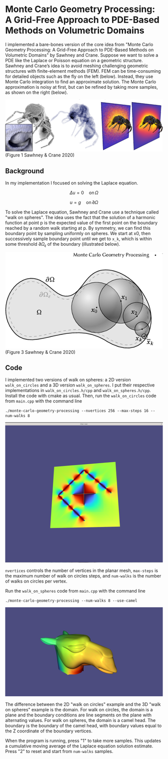 # Monte Carlo Geometry Processing: A Grid-Free Approach to PDE-Based Methods on Volumetric Domains

I implemented a bare-bones version of the core idea from "Monte Carlo Geometry
Processing: A Grid-Free Approach to PDE-Based Methods on Volumetric Domains" by
Sawhney and Crane.
Suppose we want to solve a PDE like the Laplace or Poisson equation on a geometric structure.
Sawhney and Crane’s idea is to avoid meshing challenging geometric structures with finite-element methods (FEM).
FEM can be time-consuming for detailed objects such as the fly on the left (below).
Instead, they use Monte Carlo integration to find an approximate solution.
The Monte Carlo approximation is noisy at first, but can be refined by taking more samples, as shown on the right (below).

![](images/mcgp-1-Figure1-1.png)
(Figure 1 Sawhney & Crane 2020)


## Background

In my implementation I focused on solving the Laplace equation.

$$
\Delta u = 0 \quad\textrm{on}\, \Omega
$$

$$
u = g\quad\textrm{on}\, \partial\Omega
$$

To solve the Laplace equation, Sawhney and Crane use a technique called "walk on spheres".
The idea uses the fact that the solution of a harmonic function at point p is
the expected value of the first point on the boundary reached by a random walk
starting at p.
By symmetry, we can find this boundary point by sampling uniformly on spheres.
We start at x0, then successively sample boundary point until we get to `x_k`,
which is within some threshold $\partial\Omega_\epsilon$ of the boundary (illustrated below).

![](images/mcgp-3-Figure3-1.png)
(Figure 3 Sawhney & Crane 2020)


## Code

I implemented two versions of walk on spheres: a 2D version `walk_on_circles` and a 3D version `walk_on_spheres`.
I put their respective implementations in `walk_on_circles.h/cpp` and `walk_on_spheres.h/cpp`.
Install the code with cmake as usual.
Then, run the `walk_on_circles` code from `main.cpp` with the command line

```
./monte-carlo-geometry-processing --nvertices 256 --max-steps 16 --num-walks 8
```

![Plane generated with 32768](images/plane.png)

`nvertices` controls the number of vertices in the planar mesh, `max-steps` is
the maximum number of walk on circles steps, and `num-walks` is the number of
walks on circles per vertex.

Run the `walk_on_spheres` code from `main.cpp` with the command line

```
./monte-carlo-geometry-processing --num-walks 8 --use-camel
```

![Camel generated with 8192 walks](images/camelhead.png)

The difference between the 2D "walk on circles" example and the 3D "walk on spheres" example is the domain.
For walk on circles, the domain is a plane and the boundary conditions are line
segments on the plane with alternating values.
For walk on spheres, the domain is a camel head.
The boundary is the boundary of the camel head, with boundary values equal to
the Z coordinate of the boundary vertices.

When the program is running, press "1" to take more samples.
This updates a cumulative moving average of the Laplace equation solution estimate.
Press "2" to reset and start from `num-walks` samples.
